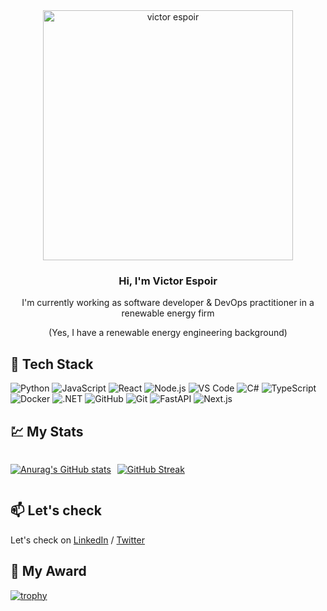<div align="center">
       <img src="https://www.animerankers.com/wp-content/uploads/2021/12/maxresdefault-1024x576.jpg"
       alt="victor espoir" 
       style="height:400px"/>

<h3 algin="center">Hi, I'm Victor Espoir</h3>
<p align="center">I'm currently working as software developer & DevOps practitioner in a renewable energy firm </p>
<p algin="center">(Yes, I have a renewable energy engineering background)</p>
</div>
       

## 🚀 Tech Stack
![Python](https://img.shields.io/badge/-Python-333333?style=flat&logo=python)
![JavaScript](https://img.shields.io/badge/-JavaScript-333333?style=flat&logo=javascript)
![React](https://img.shields.io/badge/-React-333333?style=flat&logo=react)
![Node.js](https://img.shields.io/badge/-Node.js-333333?style=flat&logo=node.js)
![VS Code](https://img.shields.io/badge/-VS%20Code-333333?style=flat&logo=visual-studio-code)
![C#](https://img.shields.io/badge/-C%23-333333?style=flat&logo=c-sharp)
![TypeScript](https://img.shields.io/badge/-TypeScript-333333?style=flat&logo=typescript)
![Docker](https://img.shields.io/badge/-Docker-333333?style=flat&logo=docker)
![.NET](https://img.shields.io/badge/-.NET-333333?style=flat&logo=dotnet)
![GitHub](https://img.shields.io/badge/-GitHub-333333?style=flat&logo=github)
![Git](https://img.shields.io/badge/-Git-333333?style=flat&logo=git)
![FastAPI](https://img.shields.io/badge/-FastAPI-333333?style=flat&logo=fastapi)
![Next.js](https://img.shields.io/badge/-Next.js-333333?style=flat&logo=next.js)


## 💹 My Stats

<div style="display:flex; flex-direction:row; gap:10px;">

[![Anurag's GitHub stats](https://github-readme-stats.vercel.app/api?username=victor3spoir&show_icons=true)]()

[![GitHub Streak](https://streak-stats.demolab.com/?user=victor3spoir)](https://git.io/streak-stats)

</div>

## 📫 Let's check

Let's check on [LinkedIn](https://www.linkedin.com/in/victor3spoir) / [Twitter](https://twitter.com/victor3spoir)



## 🥇 My Award
 
 [![trophy](https://github-profile-trophy.vercel.app/?username=victor3spoir)](https://github.com/ryo-ma/github-profile-trophy)




